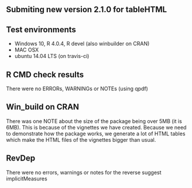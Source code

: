 ## Submiting new version 2.1.0 for tableHTML 

## Test environments
* Windows 10, R 4.0.4, R devel (also winbuilder on CRAN)
* MAC OSX
* ubuntu 14.04 LTS (on travis-ci)

## R CMD check results 
There were no ERRORs, WARNINGs or NOTEs (using qpdf)

## Win_build on CRAN
There was one NOTE about the size of the package being over 5MB (it is 6MB). This 
is because of the vignettes we have created. Because we need to demonstrate how
the package works, we generate a lot of HTML tables which make the HTML files of
the vignettes bigger than usual.

## RevDep

There were no errors, warnings or notes for the reverse suggest implicitMeasures



